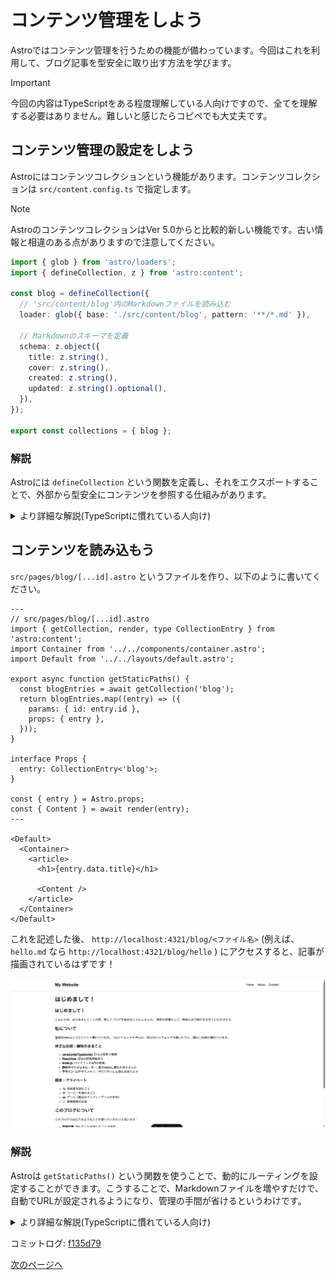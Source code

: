 # コンテンツ管理をしよう

Astroではコンテンツ管理を行うための機能が備わっています。今回はこれを利用して、ブログ記事を型安全に取り出す方法を学びます。

> [!IMPORTANT]
> 今回の内容はTypeScriptをある程度理解している人向けですので、全てを理解する必要はありません。難しいと感じたらコピペでも大丈夫です。

## コンテンツ管理の設定をしよう

Astroにはコンテンツコレクションという機能があります。コンテンツコレクションは `src/content.config.ts` で指定します。

> [!NOTE]
> AstroのコンテンツコレクションはVer 5.0からと比較的新しい機能です。古い情報と相違のある点がありますので注意してください。

```typescript
import { glob } from 'astro/loaders';
import { defineCollection, z } from 'astro:content';

const blog = defineCollection({
  // 'src/content/blog'内のMarkdownファイルを読み込む
  loader: glob({ base: './src/content/blog', pattern: '**/*.md' }),

  // Markdownのスキーマを定義
  schema: z.object({
    title: z.string(),
    cover: z.string(),
    created: z.string(),
    updated: z.string().optional(),
  }),
});

export const collections = { blog };
```

### 解説

Astroには `defineCollection` という関数を定義し、それをエクスポートすることで、外部から型安全にコンテンツを参照する仕組みがあります。

<details>
<summary>より詳細な解説(TypeScriptに慣れている人向け)</summary>

`defineCollection` では `loader` と `schema` という2つの値を定義する必要があります。

#### loader

コンテンツを読み込む方式を定義します。今回の場合、 `glob` という関数を用いて `src/content/blog` 以下の拡張子 `.md` のファイルを読み込むように指定しています。

#### schema

スキーマという、loaderで読み込んだデータのデータ構造(今回の場合Markdownのフロントマター)を定義し、読み込み時にそのデータ構造と一致しているかをチェックします。

[Zod](https://zod.dev) というライブラリが元になっており、こうすることで予期しないデータ構造にエラーを出したり、コンテンツを読み込む際に型安全にオプションを使うことができます。

今回の場合は以下のような型定義と同義になります。

```typescript
type MarkdownSchema = {
  title: string;
  cover: string;
  created: string;
  updated?: string;
};
```

</details>

## コンテンツを読み込もう

`src/pages/blog/[...id].astro` というファイルを作り、以下のように書いてください。

```astro
---
// src/pages/blog/[...id].astro
import { getCollection, render, type CollectionEntry } from 'astro:content';
import Container from '../../components/container.astro';
import Default from '../../layouts/default.astro';

export async function getStaticPaths() {
  const blogEntries = await getCollection('blog');
  return blogEntries.map((entry) => ({
    params: { id: entry.id },
    props: { entry },
  }));
}

interface Props {
  entry: CollectionEntry<'blog'>;
}

const { entry } = Astro.props;
const { Content } = await render(entry);
---

<Default>
  <Container>
    <article>
      <h1>{entry.data.title}</h1>
      
      <Content />
    </article>
  </Container>
</Default>
```

これを記述した後、 `http://localhost:4321/blog/<ファイル名>` (例えば、 `hello.md` なら `http://localhost:4321/blog/hello` ) にアクセスすると、記事が描画されているはずです！

![](/docs/ch2/img/blog_1.png)

### 解説

Astroは `getStaticPaths()` という関数を使うことで、動的にルーティングを設定することができます。こうすることで、Markdownファイルを増やすだけで、自動でURLが設定されるようになり、管理の手間が省けるというわけです。

<details>
<summary>より詳細な解説(TypeScriptに慣れている人向け)</summary>

#### `getStaticPaths()` について

```typescript
export async function getStaticPaths() {
  const blogEntries = await getCollection('blog');
  return blogEntries.map((entry) => ({
    params: { id: entry.id }, // entry.idが/blog/[...id]に対応する
    props: { entry }, // 各ページのPropsにentryを渡す
  }));
}
```

`getStaticPaths()` 内では以下の処理を行っています。

1. Content Collectionから `blog` を読み込む
2. mapメソッドで `params` と `props` の値が入った配列を返す
  - mapメソッドは既にある配列を関数に従って書き換え、新しい配列として出力します。(参考: [MDN Web Docsの解説](https://developer.mozilla.org/ja/docs/Web/JavaScript/Reference/Global_Objects/Array/map))
  - `params: { id: entry.id }` はどのURLのページが生成されるのかを管理しています。今回はURLの `[...id]` という部分に対して `entry.id` (ここにはファイル名が入ります)を対応させるように指定しています。
  - `props: { entry }` はそれぞれのページに渡すデータを設定しています。

#### ページの描画部分

`const { entry } = Astro.props;` で `entry` にそれぞれの記事のデータが入るようになります。このentryの型は以下のようになっています。

```typescript
const entry: {
    id: string;
    body?: string;
    collection: "blog";
    data: InferEntrySchema<"blog">; // schenaで定義した型
    rendered?: RenderedContent;
    filePath?: string;
}
```

つまり例えば記事のタイトルは `entry.data.title` で取り出せる、ということになります。

また、 `const { Content } = await render(entry);` によって、Markdownの本編部分をHTMLに出力してくれます。これを使用しています。

</details>

コミットログ: [f135d79](https://github.com/s-union/astro-hands-on/commit/f135d797393c9724800d9cd80d096ba5dfafaa4c)

[次のページへ](/docs/ch2/4_blog_style.md)